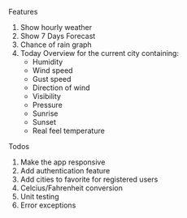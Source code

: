 Features

1. Show hourly weather
2. Show 7 Days Forecast
3. Chance of rain graph
4. Today Overview for the current city containing:
   - Humidity
   - Wind speed
   - Gust speed
   - Direction of wind
   - Visibility
   - Pressure
   - Sunrise
   - Sunset
   - Real feel temperature

Todos

1. Make the app responsive
2. Add authentication feature
3. Add cities to favorite for registered users
4. Celcius/Fahrenheit conversion
5. Unit testing
6. Error exceptions
